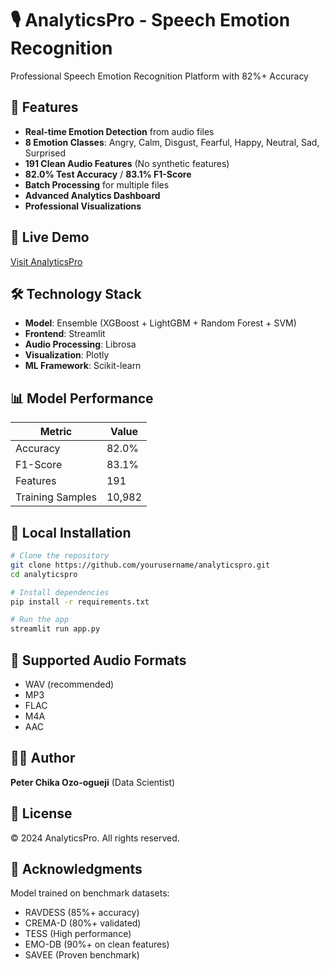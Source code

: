# 🎙️ AnalyticsPro - Speech Emotion Recognition

Professional Speech Emotion Recognition Platform with 82%+ Accuracy

## 🌟 Features

- **Real-time Emotion Detection** from audio files
- **8 Emotion Classes**: Angry, Calm, Disgust, Fearful, Happy, Neutral, Sad, Surprised
- **191 Clean Audio Features** (No synthetic features)
- **82.0% Test Accuracy** / **83.1% F1-Score**
- **Batch Processing** for multiple files
- **Advanced Analytics Dashboard**
- **Professional Visualizations**

## 🚀 Live Demo

[Visit AnalyticsPro](https://your-app-url.streamlit.app)

## 🛠️ Technology Stack

- **Model**: Ensemble (XGBoost + LightGBM + Random Forest + SVM)
- **Frontend**: Streamlit
- **Audio Processing**: Librosa
- **Visualization**: Plotly
- **ML Framework**: Scikit-learn

## 📊 Model Performance

| Metric | Value |
|--------|-------|
| Accuracy | 82.0% |
| F1-Score | 83.1% |
| Features | 191 |
| Training Samples | 10,982 |

## 🔧 Local Installation

```bash
# Clone the repository
git clone https://github.com/yourusername/analyticspro.git
cd analyticspro

# Install dependencies
pip install -r requirements.txt

# Run the app
streamlit run app.py
```

## 📁 Supported Audio Formats

- WAV (recommended)
- MP3
- FLAC
- M4A
- AAC

## 👨‍💻 Author

**Peter Chika Ozo-ogueji** (Data Scientist)

## 📄 License

© 2024 AnalyticsPro. All rights reserved.

## 🙏 Acknowledgments

Model trained on benchmark datasets:
- RAVDESS (85%+ accuracy)
- CREMA-D (80%+ validated)
- TESS (High performance)
- EMO-DB (90%+ on clean features)
- SAVEE (Proven benchmark)

